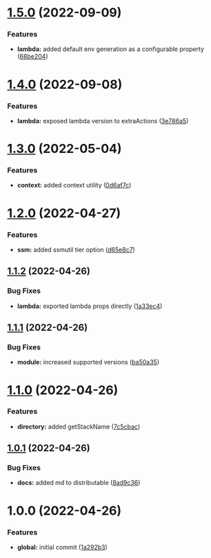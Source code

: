 # [1.5.0](https://github.com/crisboarna/aws-cdk-lib-util/compare/v1.4.0...v1.5.0) (2022-09-09)


### Features

* **lambda:** added default env generation as a configurable property ([68be204](https://github.com/crisboarna/aws-cdk-lib-util/commit/68be2043710f4844dac55b31ea8ac9cc3c36f0fa))

# [1.4.0](https://github.com/crisboarna/aws-cdk-lib-util/compare/v1.3.0...v1.4.0) (2022-09-08)


### Features

* **lambda:** exposed lambda version to extraActions ([3e786a5](https://github.com/crisboarna/aws-cdk-lib-util/commit/3e786a54f9de1a704c8728624d4aaabc32f0dbfd))

# [1.3.0](https://github.com/crisboarna/aws-cdk-lib-util/compare/v1.2.0...v1.3.0) (2022-05-04)


### Features

* **context:** added context utility ([0d6af7c](https://github.com/crisboarna/aws-cdk-lib-util/commit/0d6af7c9c7a312d35951a9ccbed3a2202845bd22))

# [1.2.0](https://github.com/crisboarna/aws-cdk-lib-util/compare/v1.1.2...v1.2.0) (2022-04-27)


### Features

* **ssm:** added ssmutil tier option ([d65e8c7](https://github.com/crisboarna/aws-cdk-lib-util/commit/d65e8c797c8d70b97741601d9bc86952f34beeda))

## [1.1.2](https://github.com/crisboarna/aws-cdk-lib-util/compare/v1.1.1...v1.1.2) (2022-04-26)


### Bug Fixes

* **lambda:** exported lambda props directly ([1a33ec4](https://github.com/crisboarna/aws-cdk-lib-util/commit/1a33ec4f6256ac50b3d45c5646561f064f8d478e))

## [1.1.1](https://github.com/crisboarna/aws-cdk-lib-util/compare/v1.1.0...v1.1.1) (2022-04-26)


### Bug Fixes

* **module:** increased supported versions ([ba50a35](https://github.com/crisboarna/aws-cdk-lib-util/commit/ba50a35884318925e3bc4d1f078dda0b2f99e447))

# [1.1.0](https://github.com/crisboarna/aws-cdk-lib-util/compare/v1.0.1...v1.1.0) (2022-04-26)


### Features

* **directory:** added getStackName ([7c5cbac](https://github.com/crisboarna/aws-cdk-lib-util/commit/7c5cbac9b26d73a365a0b940e982682420a5a9f9))

## [1.0.1](https://github.com/crisboarna/aws-cdk-lib-util/compare/v1.0.0...v1.0.1) (2022-04-26)


### Bug Fixes

* **docs:** added md to distributable ([8ad9c36](https://github.com/crisboarna/aws-cdk-lib-util/commit/8ad9c36a44ef4f3129e6d8b17fa59c983b55b2fe))

# 1.0.0 (2022-04-26)


### Features

* **global:** initial commit ([1a292b3](https://github.com/crisboarna/aws-cdk-lib-util/commit/1a292b3269d74f07171ea81a8e8512e6bd341388))
